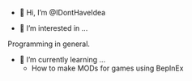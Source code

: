 - 👋 Hi, I’m @IDontHaveIdea

- 👀 I’m interested in ...

Programming in general.

- 🌱 I’m currently learning ...
  - How to make MODs for games using BepInEx 

<!---
IDontHaveIdea/IDontHaveIdea is a ✨ special ✨ repository because its `README.md` (this file) appears on your GitHub profile.
You can click the Preview link to take a look at your changes.
--->
